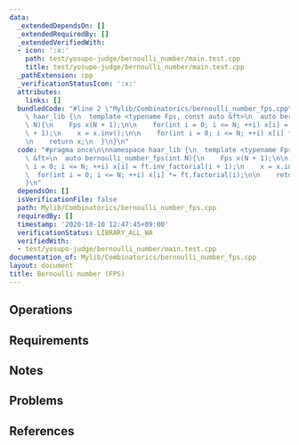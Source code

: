 ```yaml
---
data:
  _extendedDependsOn: []
  _extendedRequiredBy: []
  _extendedVerifiedWith:
  - icon: ':x:'
    path: test/yosupo-judge/bernoulli_number/main.test.cpp
    title: test/yosupo-judge/bernoulli_number/main.test.cpp
  _pathExtension: cpp
  _verificationStatusIcon: ':x:'
  attributes:
    links: []
  bundledCode: "#line 2 \"Mylib/Combinatorics/bernoulli_number_fps.cpp\"\n\nnamespace\
    \ haar_lib {\n  template <typename Fps, const auto &ft>\n  auto bernoulli_number_fps(int\
    \ N){\n    Fps x(N + 1);\n\n    for(int i = 0; i <= N; ++i) x[i] = ft.inv_factorial(i\
    \ + 1);\n    x = x.inv();\n\n    for(int i = 0; i <= N; ++i) x[i] *= ft.factorial(i);\n\
    \n    return x;\n  }\n}\n"
  code: "#pragma once\n\nnamespace haar_lib {\n  template <typename Fps, const auto\
    \ &ft>\n  auto bernoulli_number_fps(int N){\n    Fps x(N + 1);\n\n    for(int\
    \ i = 0; i <= N; ++i) x[i] = ft.inv_factorial(i + 1);\n    x = x.inv();\n\n  \
    \  for(int i = 0; i <= N; ++i) x[i] *= ft.factorial(i);\n\n    return x;\n  }\n\
    }\n"
  dependsOn: []
  isVerificationFile: false
  path: Mylib/Combinatorics/bernoulli_number_fps.cpp
  requiredBy: []
  timestamp: '2020-10-10 12:47:45+09:00'
  verificationStatus: LIBRARY_ALL_WA
  verifiedWith:
  - test/yosupo-judge/bernoulli_number/main.test.cpp
documentation_of: Mylib/Combinatorics/bernoulli_number_fps.cpp
layout: document
title: Bernoulli number (FPS)
---
```


## Operations

## Requirements

## Notes

## Problems

## References
